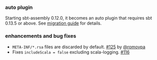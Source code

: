   [116]: https://github.com/sbt/sbt-assembly/issues/116
  [125]: https://github.com/sbt/sbt-assembly/pull/125
  [@romovpa]: https://github.com/romovpa

### auto plugin

Starting sbt-assembly 0.12.0, it becomes an auto plugin that requires sbt 0.13.5 or above.
See [migration guide](https://github.com/sbt/sbt-assembly/blob/master/Migration.md) for details.

### enhancements and bug fixes

- `META-INF/*.rsa` files are discarded by default. [#125][125] by [@romovpa][@romovpa]
- Fixes `includeScala = false` excluding scala-logging. [#116][116]
